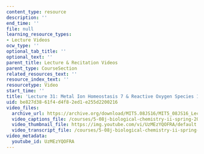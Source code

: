 ```yaml
---
content_type: resource
description: ''
end_time: ''
file: null
learning_resource_types:
- Lecture Videos
ocw_type: ''
optional_tab_title: ''
optional_text: ''
parent_title: Lecture & Recitation Videos
parent_type: CourseSection
related_resources_text: ''
resource_index_text: ''
resourcetype: Video
start_time: ''
title: 'Lecture 31: Metal Ion Homeostasis 7 & Reactive Oxygen Species 1 '
uid: be827d38-61f4-d4f8-2ed1-e255d2200216
video_files:
  archive_url: https://archive.org/download/MIT5.08JS16/MIT5_08JS16_Lecture_31_300k.mp4
  video_captions_file: /courses/5-08j-biological-chemistry-ii-spring-2016/35406cdcb65450839ba7437fad8df449_UzMEzYQOFRA.vtt
  video_thumbnail_file: https://img.youtube.com/vi/UzMEzYQOFRA/default.jpg
  video_transcript_file: /courses/5-08j-biological-chemistry-ii-spring-2016/993007ff41870660a639af8834422d68_UzMEzYQOFRA.pdf
video_metadata:
  youtube_id: UzMEzYQOFRA
---
```

